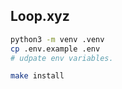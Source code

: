 ## Loop.xyz

```bash
python3 -m venv .venv
cp .env.example .env
# udpate env variables.

make install

```